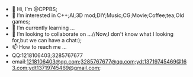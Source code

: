 - 👋 Hi, I’m @CPPBS;
- 👀 I’m interested in C++;AI;3D mod;DIY;Music;CG;Movie;Coffee;tea;Old games;
- 🌱 I’m currently learning ...
- 💞️ I’m looking to collaborate on ...//Now,I don't know what I looking for,but we can have a chat:);
- 📫 How to reach me ...
- QQ:1218106403;3285767677
- email:1218106403@qq.com;3285767677@qq.com;ydt13719745469@163.com;ydt13719745469@gmail.com;

<!---
CPPBS/CPPBS is a ✨ special ✨ repository because its `README.md` (this file) appears on your GitHub profile.
You can click the Preview link to take a look at your changes.
--->
